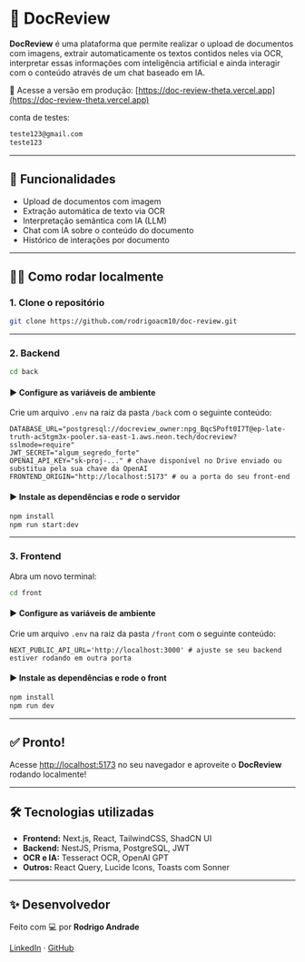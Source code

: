 # 📄 DocReview

**DocReview** é uma plataforma que permite realizar o upload de documentos com imagens, extrair automaticamente os textos contidos neles via OCR, interpretar essas informações com inteligência artificial e ainda interagir com o conteúdo através de um chat baseado em IA.

🔗 Acesse a versão em produção: [https://doc-review-theta.vercel.app](https://doc-review-theta.vercel.app)

conta de testes:

```bash
teste123@gmail.com
teste123
```

---

## 🚀 Funcionalidades

- Upload de documentos com imagem
- Extração automática de texto via OCR
- Interpretação semântica com IA (LLM)
- Chat com IA sobre o conteúdo do documento
- Histórico de interações por documento

---

## 🧑‍💻 Como rodar localmente

### 1. Clone o repositório

```bash
git clone https://github.com/rodrigoacm10/doc-review.git
```

---

### 2. Backend

```bash
cd back
```

#### ▶️ Configure as variáveis de ambiente

Crie um arquivo `.env` na raiz da pasta `/back` com o seguinte conteúdo:

```env
DATABASE_URL="postgresql://docreview_owner:npg_BqcSPoft0I7T@ep-late-truth-ac5tgm3x-pooler.sa-east-1.aws.neon.tech/docreview?sslmode=require"
JWT_SECRET="algum_segredo_forte"
OPENAI_API_KEY="sk-proj-..." # chave disponível no Drive enviado ou substitua pela sua chave da OpenAI
FRONTEND_ORIGIN="http://localhost:5173" # ou a porta do seu front-end
```

#### ▶️ Instale as dependências e rode o servidor

```bash
npm install
npm run start:dev
```

---

### 3. Frontend

Abra um novo terminal:

```bash
cd front
```

#### ▶️ Configure as variáveis de ambiente

Crie um arquivo `.env` na raiz da pasta `/front` com o seguinte conteúdo:

```env
NEXT_PUBLIC_API_URL='http://localhost:3000' # ajuste se seu backend estiver rodando em outra porta
```

#### ▶️ Instale as dependências e rode o front

```bash
npm install
npm run dev
```

---

## ✅ Pronto!

Acesse [http://localhost:5173](http://localhost:5173) no seu navegador e aproveite o **DocReview** rodando localmente!

---

## 🛠 Tecnologias utilizadas

- **Frontend:** Next.js, React, TailwindCSS, ShadCN UI
- **Backend:** NestJS, Prisma, PostgreSQL, JWT
- **OCR e IA:** Tesseract OCR, OpenAI GPT
- **Outros:** React Query, Lucide Icons, Toasts com Sonner

---

## ✨ Desenvolvedor

Feito com 💻 por **Rodrigo Andrade**

[LinkedIn](https://www.linkedin.com/in/rodrigo-andrade-5420b2277/) · [GitHub](https://github.com/rodrigoacm10)
